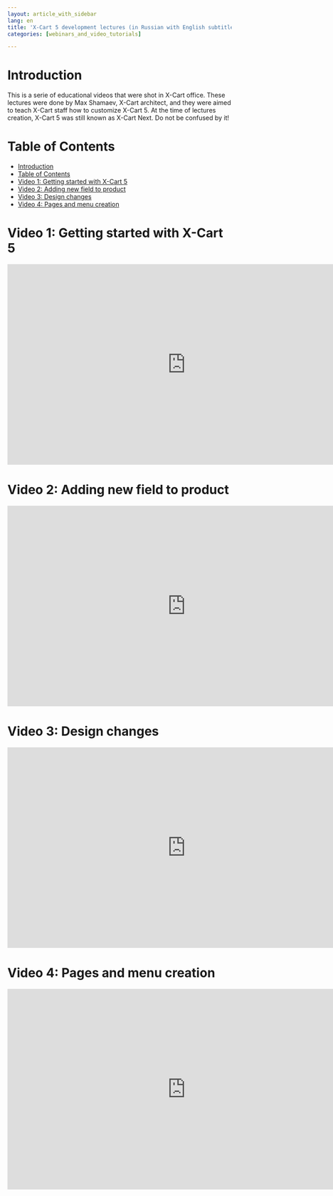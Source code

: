 ```yaml
---
layout: article_with_sidebar
lang: en
title: 'X-Cart 5 development lectures (in Russian with English subtitles)'
categories: [webinars_and_video_tutorials]

---
```




# Introduction

This is a serie of educational videos that were shot in X-Cart office. These lectures were done by Max Shamaev, X-Cart architect, and they were aimed to teach X-Cart staff how to customize X-Cart 5\. At the time of lectures creation, X-Cart 5 was still known as X-Cart Next. Do not be confused by it!

# Table of Contents

*   [Introduction](#introduction)
*   [Table of Contents](#table-of-contents)
*   [Video 1: Getting started with X-Cart 5](#video-1:-getting-started-with-x-cart-5)
*   [Video 2: Adding new field to product](#video-2:-adding-new-field-to-product)
*   [Video 3: Design changes](#video-3:-design-changes)
*   [Video 4: Pages and menu creation](#video-4:-pages-and-menu-creation)

# Video 1: Getting started with X-Cart 5

<iframe class="youtube-player" type="text/html" style="width: 800px; height: 450px" src="http://www.youtube.com/embed/06mzCyRDoxY" frameborder="0"></iframe>

# Video 2: Adding new field to product

<iframe class="youtube-player" type="text/html" style="width: 800px; height: 450px" src="http://www.youtube.com/embed/fd8Lbswj80s" frameborder="0"></iframe>

# Video 3: Design changes

<iframe class="youtube-player" type="text/html" style="width: 800px; height: 450px" src="http://www.youtube.com/embed/VdLF56ij0NQ" frameborder="0"></iframe>

# Video 4: Pages and menu creation

<iframe class="youtube-player" type="text/html" style="width: 800px; height: 450px" src="http://www.youtube.com/embed/72_dx9pmWxU" frameborder="0"></iframe>